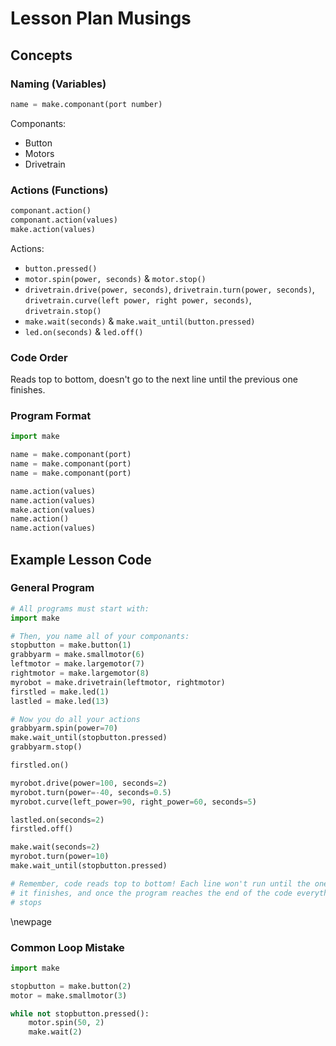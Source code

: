 # Lesson Plan Musings

## Concepts

### Naming (Variables)

```python
name = make.componant(port number)
```

Componants:

- Button
- Motors
- Drivetrain

### Actions (Functions)

```python
componant.action()
componant.action(values)
make.action(values)
```

Actions:

- `button.pressed()`
- `motor.spin(power, seconds)` & `motor.stop()`
- `drivetrain.drive(power, seconds)`, `drivetrain.turn(power, seconds)`,
  `drivetrain.curve(left power, right power, seconds)`, `drivetrain.stop()`
- `make.wait(seconds)` & `make.wait_until(button.pressed)`
- `led.on(seconds)` & `led.off()`

### Code Order

Reads top to bottom, doesn't go to the next line until the previous one
finishes.

### Program Format

```python
import make

name = make.componant(port)
name = make.componant(port)
name = make.componant(port)

name.action(values)
name.action(values)
make.action(values)
name.action()
name.action(values)
```

## Example Lesson Code

### General Program

```python
# All programs must start with:
import make

# Then, you name all of your componants:
stopbutton = make.button(1)
grabbyarm = make.smallmotor(6)
leftmotor = make.largemotor(7)
rightmotor = make.largemotor(8)
myrobot = make.drivetrain(leftmotor, rightmotor)
firstled = make.led(1)
lastled = make.led(13)

# Now you do all your actions
grabbyarm.spin(power=70)
make.wait_until(stopbutton.pressed)
grabbyarm.stop()

firstled.on()

myrobot.drive(power=100, seconds=2)
myrobot.turn(power=-40, seconds=0.5)
myrobot.curve(left_power=90, right_power=60, seconds=5)

lastled.on(seconds=2)
firstled.off()

make.wait(seconds=2)
myrobot.turn(power=10)
make.wait_until(stopbutton.pressed)

# Remember, code reads top to bottom! Each line won't run until the one above
# it finishes, and once the program reaches the end of the code everything
# stops
```

\newpage

### Common Loop Mistake

```python
import make

stopbutton = make.button(2)
motor = make.smallmotor(3)

while not stopbutton.pressed():
    motor.spin(50, 2)
    make.wait(2)
```
